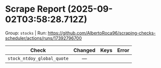 # Scrape Report (2025-09-02T03:58:28.712Z)

Group: `stocks`  |  Run: https://github.com/AlbertoRoca96/scraping-checks-scheduler/actions/runs/17392796700

| Check | Changed | Keys | Error |
|---|:---:|:--|:--|
| `stock_ntdoy_global_quote` | — |  |  |
